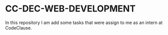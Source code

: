# CC-DEC-WEB-DEVELOPMENT
 In this repository I am add some tasks that were assign to me as an intern at CodeClause.

